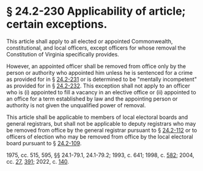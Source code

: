 # § 24.2-230 Applicability of article; certain exceptions.

<p>This article shall apply to all elected or appointed Commonwealth, constitutional, and local officers, except officers for whose removal the Constitution of Virginia specifically provides.</p><p>However, an appointed officer shall be removed from office only by the person or authority who appointed him unless he is sentenced for a crime as provided for in § <a href='/vacode/24.2-231/'>24.2-231</a> or is determined to be "mentally incompetent" as provided for in § <a href='/vacode/24.2-232/'>24.2-232</a>. This exception shall not apply to an officer who is (i) appointed to fill a vacancy in an elective office or (ii) appointed to an office for a term established by law and the appointing person or authority is not given the unqualified power of removal.</p><p>This article shall be applicable to members of local electoral boards and general registrars, but shall not be applicable to deputy registrars who may be removed from office by the general registrar pursuant to § <a href='/vacode/24.2-112/'>24.2-112</a> or to officers of election who may be removed from office by the local electoral board pursuant to § <a href='/vacode/24.2-109/'>24.2-109</a>.</p><p>1975, cc. 515, 595, §§ 24.1-79.1, 24.1-79.2; 1993, c. 641; 1998, c. <a href='http://lis.virginia.gov/cgi-bin/legp604.exe?981+ful+CHAP0582'>582</a>; 2004, cc. <a href='http://lis.virginia.gov/cgi-bin/legp604.exe?041+ful+CHAP0027'>27</a>, <a href='http://lis.virginia.gov/cgi-bin/legp604.exe?041+ful+CHAP0391'>391</a>; 2022, c. <a href='http://lis.virginia.gov/cgi-bin/legp604.exe?221+ful+CHAP0140'>140</a>.</p>